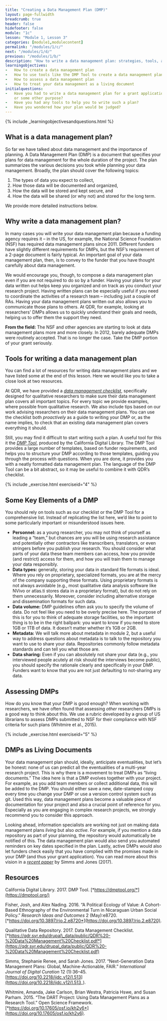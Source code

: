 ```yaml
---
title: "Creating a Data Management Plan (DMP)"
layout: page-fullwidth
breadcrumb: true
header: false
hidefooter: false
module: "1c"
lesson: "Module 1, Lesson 3"
categories: [module1,modulecontent]
permalink: "/modules/1/c/"
next: "/modules/1/d/"
previous: "/modules/1/b/"
description: "How to write a data management plan: strategies, tools, and assessment"
learningobjectives:
-   How to create a data management plan
-   How to use tools like the DMP Tool to create a data management plan
-   How to assess a data management plan
-   How to treat your data management as a living document
initialquestions:
-   Have you had to write a data management plan for a grant application
    or some other purpose?
-   Have you had any tools to help you to write such a plan?
-   Have you wondered how your plan would be judged?
---
```


{% include _learningobjectivesandquestions.html %}

## What is a data management plan?

So far we have talked about data management and the importance of
planning. A Data Management Plan (DMP) is a document that specifies your
plans for data management for the whole duration of the project. The
plan summarizes the various decisions you took while planning your data
management. Broadly, the plan should cover the following topics:

1.  The types of data you expect to collect,
2.  How those data will be documented and organized,
3.  How the data will be stored and kept secure, and
4.  How the data will be shared (or why not) and stored for the
    long term.

We provide more detailed instructions below.

## Why write a data management plan?

In many cases you will write your data management plan because a funding
agency requires it – in the US, for example, the National Science
Foundation (NSF) has required data management plans since 2011.
Different funders have slightly different requirements for DMPs, but the
NSF’s requirement of a 2-page document is fairly typical. An important
goal of your data management plan, then, is to convey to the funder that
you have thought carefully about data management.

We would encourage you, though, to compose a data management plan even if you are not required to do so by a funder.  Having your plans for your data written out helps keep you organized and on track as you conduct your research project. Having written plans can be especially useful if you need to coordinate the activities of a research team – including just a couple of RAs. Having your data management plans written out also allows you to communicate those plans to others. At QDR, for example, looking at researchers' DMPs allows us to quickly understand their goals and needs, helping us to offer them the support they need.

**From the field:** The NSF and other agencies are starting to look at
data management plans more and more closely. In 2012, barely adequate
DMPs were routinely accepted. That is no longer the case. Take the DMP
portion of your grant seriously.

## Tools for writing a data management plan

You can find a lot of resources for writing data management plans and we
have listed some at the end of this lesson. Here we would like you to
take a close look at two resources.

At QDR, we have provided a [*data management
checklist*](https://qdr.syr.edu/drupal_data/public/QDR%20-%20Data%20Management%20Checklist.pdf),
specifically designed for qualitative researchers to make sure their
data management plan covers all important topics. For every topic we
provide examples, where possible from qualitative research. We also
include tips based on our work advising researchers on their data
management plans. You can use the checklist both *proactively* as a
guide to writing your DMP or, as the name implies, to check that an
existing data management plan covers everything it should.

Still, you may find it difficult to start writing such a plan. A useful
tool for this it the [*DMP Tool*](https://dmptool.org/), produced by the
California Digital Library. The DMP Tool provides a large number of
templates, based on funder requirements, and helps you to structure your
DMP according to those templates, guiding you through the process with
questions. When you are done, it provides you with a neatly formatted
data management plan. The language of the DMP Tool can be a bit
abstract, so it may be useful to combine it with QDR’s checklist.

{% include _exercise.html exerciseid="4" %}

## Some Key Elements of a DMP

You should rely on tools such as our checklist or the DMP Tool for a
comprehensive list. Instead of replicating the list here, we’d like to
point to some particularly important or misunderstood issues here.

-   **Personnel:** as a young researcher, you may not think of yourself
    as leading a “team,” but chances are you will be using research
    assistance and potentially other contractors like transcribers,
    translators, or even stringers before you publish your research. You
    should consider what parts of your data these team members can
    access, how you provide (and restrict) access for them, and how you
    will train them to manage your data responsibly.
-   **Data types:** generally, storing your data in standard file
    formats is ideal. Where you rely on proprietary, specialized
    formats, you are at the mercy of the company supporting
    these formats. Using proprietary formats is not always avoidable
    (e.g., most qualitative data analysis software like NVivo or
    atlas.ti stores data in a proprietary format), but do not rely on
    them unnecessarily. Moreover, consider including alternative storage
    and dissemination formats for such data.
-   **Data volume:** DMP guidelines often ask you to specify the volume
    of data. Do not feel like you need to be overly precise here. The
    purpose of this is for you to think of adequate storage facilities,
    so the important thing is to be in the right ballpark: you want to
    know if you need to store 1GB or 1TB of data. It doesn’t matter
    whether it’s 1GB or 2GB.
-   **Metadata:** We will talk more about metadata in module 2, but a
    useful way to address questions about metadata is to talk to the
    repository you want to use to share your data. Repositories commonly
    follow metadata standards and can tell you what those are.
-   **Data sharing:** Even if you can absolutely not share your data
    (e.g., you interviewed people acutely at risk should the interviews
    become public), you should specify the rationale clearly and
    specifically in your DMP. Funders want to know that you are not just
    defaulting to not-sharing any data.

## Assessing DMPs

How do you know that your DMP is good enough? When working with
researchers, we have often found that assessing *other* researchers DMPs
is a good way to think about this. We use a rubric developed by a group
of US librarians to assess DMPs submitted to NSF for their compliance
with NSF criteria for such plans (Whitmire et al., 2015).

{% include _exercise.html exerciseid="5" %}

## DMPs as Living Documents

Your data management plan should, ideally, anticipate eventualities, but
let’s be honest: none of us can predict all the eventualities of a
multi-year research project. This is why there is a movement to treat
DMPs as “living documents.” The idea here is that a DMP evolves together
with your project. For example, as you add team members or collect
additional data, this will be added to the DMP. You should either save a
new, date-stamped copy every time you change your DMP or use a version
control system such as git. Used this way, data management plans become
a valuable piece of documentation for your project and also a crucial
point of reference for you. Especially as you are engaging in complex
research projects, we strongly recommend you to consider this approach.

Looking ahead, information specialists are working not just on making
data management plans *living* but also *active*. For example, if you
mention a data repository as part of your planning, the repository would
automatically be notified of this. The data management plan would also
send you automated reminders on key dates specified in the plan. Lastly,
active DMPs would also let funders check easily that you have complied
with the promises made in your DMP (and thus your grant application).
You can read more about this vision in a [*recent
paper*](http://dx.doi.org/10.2218/ijdc.v12i1.513) by Simms and Jones
(2017).

## Resources

California Digital Library. 2017. DMP Tool.
[*https://dmptool.org/*](https://dmptool.org/)

Fisher, Josh, and Alex Nading. 2016. “A Political Ecology of Value: A
Cohort-Based Ethnography of the Environmental Turn in Nicaraguan Urban
Social Policy.” *Research Ideas and Outcomes* 2 (May):e8720.
[*https://doi.org/10.3897/rio.2.e8720*](https://doi.org/10.3897/rio.2.e8720).

Qualitative Data Repository. 2017. Data Management Checklist.
[*https://qdr.syr.edu/drupal\_data/public/QDR%20-%20Data%20Management%20Checklist.pdf*](https://qdr.syr.edu/drupal_data/public/QDR%20-%20Data%20Management%20Checklist.pdf)

Simms, Stephanie Renee, and Sarah Jones. 2017. “Next-Generation Data
Management Plans: Global, Machine-Actionable, FAIR.” *International
Journal of Digital Curation* 12 (1):36–45.
[https://doi.org/10.2218/ijdc.v12i1.513](https://doi.org/10.2218/ijdc.v12i1.513_).

Whitmire, Amanda, Jake Carlson, Brian Westra, Patricia Hswe, and Susan
Parham. 2015. “The DART Project: Using Data Management Plans as a
Research Tool.” Open Science Framework.
[*https://doi.org/10.17605/osf.io/kh2y6*](https://doi.org/10.17605/osf.io/kh2y6).
